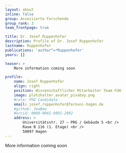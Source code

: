 ```yaml
---
layout: about
inline: false
group: Assoziierte Forschende
group_rank: 3
team_frontpage: true

title: Dr. Josef Ruppenhofer
description: Profile of Dr. Josef Ruppenhofer
lastname: Ruppenhofer
publications: 'author^=*Ruppenhofer'
years: []

teaser: >
    More information coming soon

profile:
    name: Josef Ruppenhofer
    align: right
    position: Wissenschaftlicher Mitarbeiter Team FUH
    image: platzhalter_avatar_pixabay.png
    #role: PhD Candidate
    email: josef.ruppenhofer@fernuni-hagen.de
    #github: JeaBew
    #orcid: 0000-0002-9091-2892
    address: >
        Universitätsstr. 27 – PRG / Gebäude 5 <br />
        Raum B 116 (1. Etage) <br />
        58097 Hagen
---
```


More information coming soon
